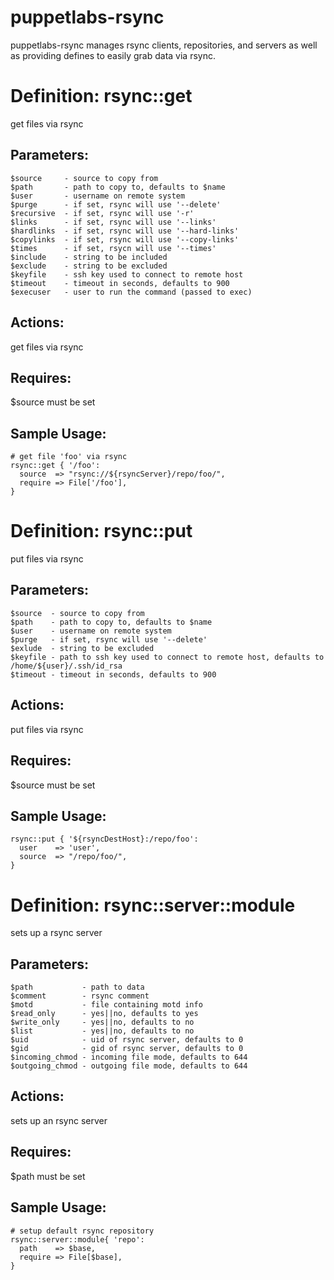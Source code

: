 # puppetlabs-rsync #

puppetlabs-rsync manages rsync clients, repositories, and servers as well as
providing defines to easily grab data via rsync.

# Definition: rsync::get #

get files via rsync

## Parameters: ##
    $source     - source to copy from
    $path       - path to copy to, defaults to $name
    $user       - username on remote system
    $purge      - if set, rsync will use '--delete'
    $recursive  - if set, rsync will use '-r'
    $links      - if set, rsync will use '--links'
    $hardlinks  - if set, rsync will use '--hard-links'
    $copylinks  - if set, rsync will use '--copy-links'
    $times      - if set, rsycn will use '--times'
    $include    - string to be included
    $exclude    - string to be excluded
    $keyfile    - ssh key used to connect to remote host
    $timeout    - timeout in seconds, defaults to 900
    $execuser   - user to run the command (passed to exec)

## Actions: ##
  get files via rsync

## Requires: ##
  $source must be set

## Sample Usage: ##
    # get file 'foo' via rsync
    rsync::get { '/foo':
      source  => "rsync://${rsyncServer}/repo/foo/",
      require => File['/foo'],
    }

# Definition: rsync::put #

put files via rsync

## Parameters: ##
    $source  - source to copy from
    $path    - path to copy to, defaults to $name
    $user    - username on remote system
    $purge   - if set, rsync will use '--delete'
    $exlude  - string to be excluded
    $keyfile - path to ssh key used to connect to remote host, defaults to /home/${user}/.ssh/id_rsa
    $timeout - timeout in seconds, defaults to 900

## Actions: ##
  put files via rsync

## Requires: ##
  $source must be set

## Sample Usage: ##
    rsync::put { '${rsyncDestHost}:/repo/foo':
      user    => 'user',
      source  => "/repo/foo/",
    }

# Definition: rsync::server::module #

sets up a rsync server

## Parameters: ##
    $path           - path to data
    $comment        - rsync comment
    $motd           - file containing motd info
    $read_only      - yes||no, defaults to yes
    $write_only     - yes||no, defaults to no
    $list           - yes||no, defaults to no
    $uid            - uid of rsync server, defaults to 0
    $gid            - gid of rsync server, defaults to 0
    $incoming_chmod - incoming file mode, defaults to 644
    $outgoing_chmod - outgoing file mode, defaults to 644

## Actions: ##
  sets up an rsync server

## Requires: ##
  $path must be set

## Sample Usage: ##
    # setup default rsync repository
    rsync::server::module{ 'repo':
      path    => $base,
      require => File[$base],
    }

